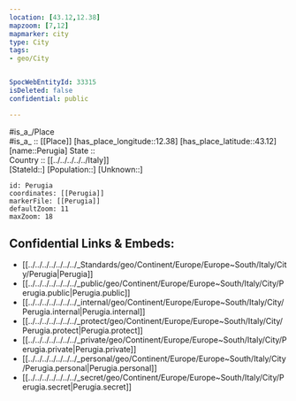 ```yaml
---
location: [43.12,12.38] 
mapzoom: [7,12] 
mapmarker: city 
type: City
tags:
- geo/City


SpocWebEntityId: 33315
isDeleted: false
confidential: public

---
```

#is_a_/Place  
#is_a_ :: [[Place]] 
[has_place_longitude::12.38] 
[has_place_latitude::43.12] 
[name::Perugia] 
State ::  
Country :: [[../../../../../Italy]]  
[StateId::] 
[Population::] 
[Unknown::] 


```leaflet
id: Perugia
coordinates: [[Perugia]] 
markerFile: [[Perugia]] 
defaultZoom: 11 
maxZoom: 18
```


## Confidential Links & Embeds: 
- [[../../../../../../../_Standards/geo/Continent/Europe/Europe~South/Italy/City/Perugia|Perugia]] 
- [[../../../../../../../_public/geo/Continent/Europe/Europe~South/Italy/City/Perugia.public|Perugia.public]] 
- [[../../../../../../../_internal/geo/Continent/Europe/Europe~South/Italy/City/Perugia.internal|Perugia.internal]] 
- [[../../../../../../../_protect/geo/Continent/Europe/Europe~South/Italy/City/Perugia.protect|Perugia.protect]] 
- [[../../../../../../../_private/geo/Continent/Europe/Europe~South/Italy/City/Perugia.private|Perugia.private]] 
- [[../../../../../../../_personal/geo/Continent/Europe/Europe~South/Italy/City/Perugia.personal|Perugia.personal]] 
- [[../../../../../../../_secret/geo/Continent/Europe/Europe~South/Italy/City/Perugia.secret|Perugia.secret]] 
